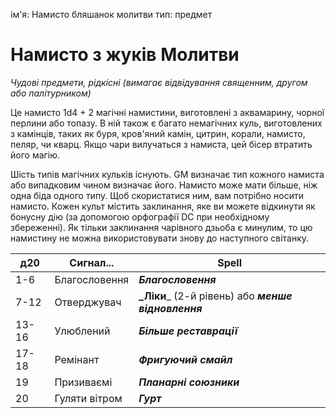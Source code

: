 ім'я: Намисто бляшанок молитви тип: предмет

# Намисто з жуків Молитви
_Чудові предмети, рідкісні (вимагає відвідування священним, другом або палітурником)_

Це намисто 1d4 + 2 магічні намистини, виготовлені з аквамарину, чорної перлини або топазу. В ній також є багато немагічних куль, виготовлених з камінців, таких як буря, кров'яний камін, цитрин, корали, намисто, пеляр, чи кварц. Якщо чари вилучаться з намиста, цей бісер втратить його магію.

Шість типів магічних кульків існують. GM визначає тип кожного намиста або випадковим чином визначає його. Намисто може мати більше, ніж одна біда одного типу. Щоб скористатися ним, вам потрібно носити намисто. Кожен культ містить заклинання, яке ви можете відкинути як бонусну дію (за допомогою орфографії DC при необхідному збереженні). Як тільки заклинання чарівного дзьоба є минулим, то цю намистину не можна використовувати знову до наступного світанку.

| д20   | Сигнал...     | Spell                                               |
| ----- | ------------- | --------------------------------------------------- |
| 1-6   | Благословення | **_Благословення_**                                 |
| 7-12  | Отверджувач   | **_Ліки**_ (2-й рівень) або **_менше відновлення_** |
| 13-16 | Улюблений     | **_Більше реставрації_**                            |
| 17-18 | Ремінант      | **_Фригуючий смайл_**                               |
| 19    | Призиваємі    | **_Планарні союзники_**                             |
| 20    | Гуляти вітром | **_Гурт_**                                          |